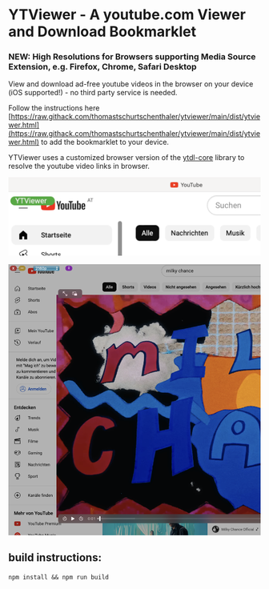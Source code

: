 # YTViewer - A youtube.com Viewer and Download Bookmarklet

### NEW: High Resolutions for Browsers supporting Media Source Extension, e.g. Firefox, Chrome, Safari Desktop

View and download ad-free youtube videos in the browser on your device (iOS supported!) - no third party service is needed.

Follow the instructions here [https://raw.githack.com/thomastschurtschenthaler/ytviewer/main/dist/ytviewer.html](https://raw.githack.com/thomastschurtschenthaler/ytviewer/main/dist/ytviewer.html) to add the bookmarklet to your device.

YTViewer uses a customized browser version of the [ytdl-core](https://www.npmjs.com/package/ytdl-core) library to resolve the youtube video links in browser.

![activated](dist/screen1.png)

![watching](dist/screen2.png)

## build instructions:
    npm install && npm run build
